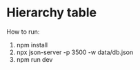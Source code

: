 # Hierarchy table

How to run:

1.  npm install
2.  npx json-server -p 3500 -w data/db.json
3.  npm run dev
